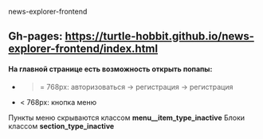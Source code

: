 news-explorer-frontend

Gh-pages: https://turtle-hobbit.github.io/news-explorer-frontend/index.html
---
#### На главной странице есть возможность открыть попапы:
- >= 768px: авторизоваться -> регистрация -> регистрация
- < 768px: кнопка меню

Пункты меню скрываются классом <b>menu__item_type_inactive</b>
Блоки классом <b>section_type_inactive</b>


